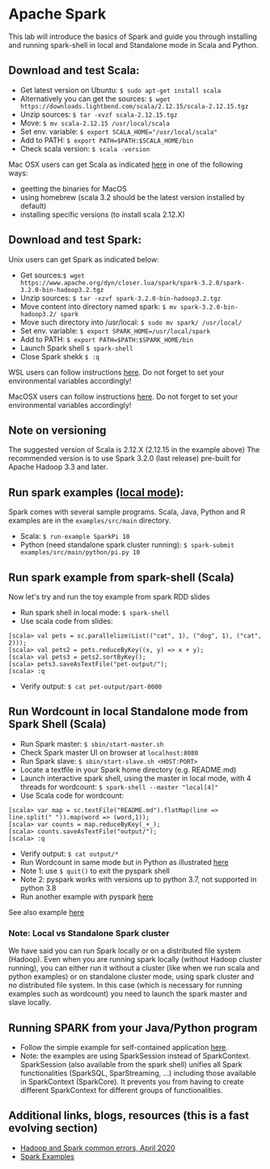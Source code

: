 # Apache Spark
This lab will introduce the basics of Spark and guide you through installing and running spark-shell in local and Standalone mode in Scala and Python.

## Download and test Scala:

  - Get latest version on Ubuntu:  `$ sudo apt-get install scala`
  - Alternatively you can get the sources: `$ wget https://downloads.lightbend.com/scala/2.12.15/scala-2.12.15.tgz`
  - Unzip sources: `$ tar -xvzf scala-2.12.15.tgz `
  - Move: `$ mv scala-2.12.15 /usr/local/scala`
  - Set env. variable: `$ export SCALA_HOME="/usr/local/scala" `
  - Add to PATH: `$ export PATH=$PATH:$SCALA_HOME/bin `
  - Check scala version: `$ scala -version`

Mac OSX users can get Scala as indicated [here](https://www.scala-lang.org/download/) in one of the following ways:
 - geetting the binaries for MacOS
 - using homebrew (scala 3.2 should be the latest version installed by default)
 - installing specific versions (to install scala 2.12.X)


## Download and test Spark:

Unix users can get Spark as indicated below:

  - Get sources:`$ wget https://www.apache.org/dyn/closer.lua/spark/spark-3.2.0/spark-3.2.0-bin-hadoop3.2.tgz`
  - Unzip sources: `$ tar -xzvf spark-3.2.0-bin-hadoop3.2.tgz`
  - Move content into directory named spark: `$ mv spark-3.2.0-bin-hadoop3.2/ spark` 
  - Move such directory into /usr/local: `$ sudo mv spark/ /usr/local/`
  - Set env. variable: `$ export SPARK_HOME=/usr/local/spark`
  - Add to PATH: `$ export PATH=$PATH:$SPARK_HOME/bin`
  - Launch Spark shell `$ spark-shell `
  - Close Spark shekk `$ :q `

WSL users can follow instructions [here](https://kontext.tech/column/spark/560/apache-spark-301-installation-on-linux-guide). Do not forget to set your environmental variables accordingly!

MacOSX users can follow instructions [here](https://www.tutorialkart.com/apache-spark/how-to-install-spark-on-mac-os/).
Do not forget to set your environmental variables accordingly!
<!-- Spark wordcount example video: https://www.youtube.com/watch?v=HQTB3hlLD6E -->


## Note on versioning
The suggested version of Scala is 2.12.X (2.12.15 in the example above)
The recommended version is to use Spark 3.2.0 (last release) pre-built for Apache Hadoop 3.3 and later.

## Run spark examples ([local mode](http://spark.apache.org/docs/latest/)):
Spark comes with several sample programs. Scala, Java, Python and R examples are in the `examples/src/main` directory. 
  - Scala: `$ run-example SparkPi 10`
  - Python (need standalone spark cluster running): `$ spark-submit examples/src/main/python/pi.py 10`

## Run spark example from spark-shell (Scala)
Now let's try and run the toy example from spark RDD slides
  - Run spark shell in local mode: `$ spark-shell`
  - Use scala code from slides:

```
[scala> val pets = sc.parallelize(List(("cat", 1), ("dog", 1), ("cat", 2)));
[scala> val pets2 = pets.reduceByKey((x, y) => x + y);
[scala> val pets3 = pets2.sortByKey();
[scala> pets3.saveAsTextFile("pet-output/");
[scala> :q
```
  - Verify output: `$ cat pet-output/part-0000 `
  
## Run Wordcount in local Standalone mode from Spark Shell (Scala)
 * Run Spark master: `$ sbin/start-master.sh`
 * Check Spark master UI on browser at `localhost:8080`
 * Run Spark slave: `$ sbin/start-slave.sh <HOST:PORT> `
 * Locate a textfile in your Spark home directory (e.g. README.md)
 * Launch interactive spark shell, using the master in local mode, with 4 threads for wordcount: `$ spark-shell --master "local[4]" `
 * Use Scala code for wordcount:

 ```
 [scala> var map = sc.textFile("README.md").flatMap(line => line.split(" ")).map(word => (word,1));
 [scala> var counts = map.reduceByKey(_+_);
 [scala> counts.saveAsTextFile("output/");
 [scala> :q
```
 * Verify output: `$ cat output/* `
 * Run Wordcount in same mode but in Python as illustrated [here](https://www.tutorialkart.com/apache-spark/python-spark-shell-pyspark-example/)
 * Note 1: use `$ quit()` to exit the pyspark shell
 * Note 2: pyspark works with versions up to python 3.7, not supported in python 3.8 
 * Run another example with pyspark [here](https://spark.apache.org/docs/latest/quick-start.html#basics)

See also example [here](https://www.tutorialkart.com/apache-spark/scala-spark-shell-example/)

### Note: Local vs Standalone Spark cluster 
We have said you can run Spark locally or on a distributed file system (Hadoop). Even when you are running spark locally (without Hadoop cluster running), you can either run it without a cluster (like when we run scala and python examples) or on standalone cluster mode, using spark cluster and no distributed file system. In this case (which is necessary for running examples such as wordcount) you need to launch the spark master and slave locally.



## Running SPARK from your Java/Python program
 * Follow the simple example for self-contained application [here](https://spark.apache.org/docs/latest/quick-start.html#basics).
 * Note: the examples are using SparkSession instead of SparkContext. SparkSession (also available from the spark shell) unifies all Spark functionalities (SparkSQL, SparStreaming, ...) including those available in SparkContext (SparkCore). It prevents you from having to create different SparkContext for different groups of functionalities.

## Additional links, blogs, resources (this is a fast evolving section)
 * [Hadoop and Spark common errors, April 2020](https://medium.com/analytics-vidhya/9-issues-ive-encountered-when-setting-up-a-hadoop-spark-cluster-for-the-first-time-87b023624a43)
 * [Spark Examples](https://spark.apache.org/examples.html)
